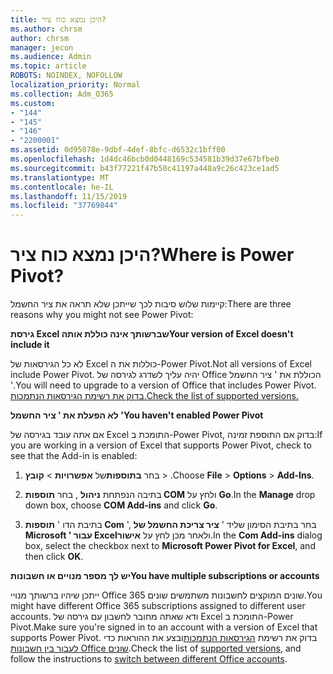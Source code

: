 ```yaml
---
title: היכן נמצא כוח ציר?
ms.author: chrsm
author: chrsm
manager: jecon
ms.audience: Admin
ms.topic: article
ROBOTS: NOINDEX, NOFOLLOW
localization_priority: Normal
ms.collection: Adm_O365
ms.custom:
- "144"
- "145"
- "146"
- "2200001"
ms.assetid: 0d95078e-9dbf-4def-8bfc-d6532c1bff00
ms.openlocfilehash: 1d4dc46bcb0d0448169c534581b39d37e67bfbe0
ms.sourcegitcommit: b43f77221f47b50c41197a448a9c26c423ce1ad5
ms.translationtype: MT
ms.contentlocale: he-IL
ms.lasthandoff: 11/15/2019
ms.locfileid: "37769844"
---
```

# <a name="where-is-power-pivot"></a><span data-ttu-id="60178-102">היכן נמצא כוח ציר?</span><span class="sxs-lookup"><span data-stu-id="60178-102">Where is Power Pivot?</span></span>

<span data-ttu-id="60178-103">קיימות שלוש סיבות לכך שייתכן שלא תראה את ציר החשמל:</span><span class="sxs-lookup"><span data-stu-id="60178-103">There are three reasons why you might not see Power Pivot:</span></span>
  
<span data-ttu-id="60178-104">**גירסת Excel שברשותך אינה כוללת אותה**</span><span class="sxs-lookup"><span data-stu-id="60178-104">**Your version of Excel doesn't include it**</span></span>
  
<span data-ttu-id="60178-105">לא כל הגירסאות של Excel כוללות את ה-Power Pivot.</span><span class="sxs-lookup"><span data-stu-id="60178-105">Not all versions of Excel include Power Pivot.</span></span> <span data-ttu-id="60178-106">יהיה עליך לשדרג לגירסה של Office הכוללת את ' ציר החשמל '.</span><span class="sxs-lookup"><span data-stu-id="60178-106">You will need to upgrade to a version of Office that includes Power Pivot.</span></span> [<span data-ttu-id="60178-107">בדוק את רשימת הגירסאות הנתמכות.</span><span class="sxs-lookup"><span data-stu-id="60178-107">Check the list of supported versions.</span></span>](https://support.office.com/article/aa64e217-4b6e-410b-8337-20b87e1c2a4b.aspx)
  
<span data-ttu-id="60178-108">**לא הפעלת את ' ציר החשמל '**</span><span class="sxs-lookup"><span data-stu-id="60178-108">**You haven't enabled Power Pivot**</span></span>
  
<span data-ttu-id="60178-109">אם אתה עובד בגירסה של Excel התומכת ב-Power Pivot, בדוק אם התוספת זמינה:</span><span class="sxs-lookup"><span data-stu-id="60178-109">If you are working in a version of Excel that supports Power Pivot, check to see that the Add-in is enabled:</span></span>
  
1. <span data-ttu-id="60178-110">בחר **בתוספות**של **אפשרויות** \> **קובץ** \> .</span><span class="sxs-lookup"><span data-stu-id="60178-110">Choose **File** \> **Options** \> **Add-Ins**.</span></span>

2. <span data-ttu-id="60178-111">בתיבה הנפתחת **ניהול** , בחר **תוספות COM** ולחץ על **Go**.</span><span class="sxs-lookup"><span data-stu-id="60178-111">In the **Manage** drop down box, choose **COM Add-ins** and click **Go**.</span></span>

3. <span data-ttu-id="60178-112">בתיבת הדו ' **תוספות Com** ', בחר בתיבת הסימון שליד ' **ציר צריכת החשמל של Microsoft ' עבור Excel**ולאחר מכן לחץ על **אישור**.</span><span class="sxs-lookup"><span data-stu-id="60178-112">In the **Com Add-ins** dialog box, select the checkbox next to **Microsoft Power Pivot for Excel**, and then click **OK**.</span></span>

<span data-ttu-id="60178-113">**יש לך מספר מנויים או חשבונות**</span><span class="sxs-lookup"><span data-stu-id="60178-113">**You have multiple subscriptions or accounts**</span></span>
  
<span data-ttu-id="60178-114">ייתכן שיהיו ברשותך מנויי Office 365 שונים המוקצים לחשבונות משתמשים שונים.</span><span class="sxs-lookup"><span data-stu-id="60178-114">You might have different Office 365 subscriptions assigned to different user accounts.</span></span> <span data-ttu-id="60178-115">ודא שאתה מחובר לחשבון עם גירסה של Excel התומכת ב-Power Pivot.</span><span class="sxs-lookup"><span data-stu-id="60178-115">Make sure you're signed in to an account with a version of Excel that supports Power Pivot.</span></span> <span data-ttu-id="60178-116">בדוק את רשימת [הגירסאות הנתמכות](https://support.office.com/article/aa64e217-4b6e-410b-8337-20b87e1c2a4b.aspx)ובצע את ההוראות כדי [לעבור בין חשבונות Office שונים](https://support.office.com/article/b9582171-fd1f-4284-9846-bdd72bb28426.aspx#BKMK_WebSwitchAccounts).</span><span class="sxs-lookup"><span data-stu-id="60178-116">Check the list of [supported versions](https://support.office.com/article/aa64e217-4b6e-410b-8337-20b87e1c2a4b.aspx), and follow the instructions to [switch between different Office accounts](https://support.office.com/article/b9582171-fd1f-4284-9846-bdd72bb28426.aspx#BKMK_WebSwitchAccounts).</span></span>
